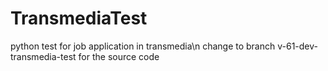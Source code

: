 # TransmediaTest
python test for job application in transmedia\n
change to branch v-61-dev-transmedia-test for the source code
